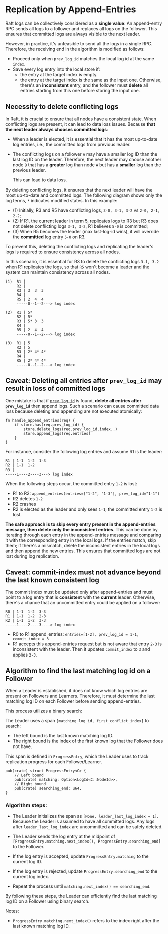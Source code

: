 # Replication by Append-Entries

Raft logs can be collectively considered as a **single value**:
An append-entry RPC sends all logs to a follower and replaces all logs on the follower.
This ensures that committed logs are always visible to the next leader.

However, in practice, it's unfeasible to send all the logs in a single RPC.
Therefore, the receiving end in the algorithm is modified as follows:
- Proceed only when `prev_log_id` matches the local log id at the same `index`.
- Save every log entry into the local store if:
    - the entry at the target index is empty.
    - the entry at the target index is the same as the input one.
      Otherwise, there's an **inconsistent** entry,
      and the follower must **delete** all entries starting from this one before storing the input one.

## Necessity to delete conflicting logs

In Raft, it is crucial to ensure that all nodes have a consistent state.
When conflicting logs are present, it can lead to data loss issues.
Because **that the next leader always chooses committed logs**:

-   When a leader is elected, it is essential that it has the most up-to-date log entries,
    i.e., the committed logs from previous leader.

-   The conflicting logs on a follower `A` may have a smaller log ID than the last log ID on the leader.
    Therefore,
    the next leader may choose another node `B` that has a **greater** log than node
    `A` but has a **smaller** log than the previous leader.
  
    This can lead to data loss.

By deleting conflicting logs, it ensures that the next leader will have the most up-to-date and committed logs.
The following diagram shows only the log terms, `*` indicates modified states.
In this example:
- (1) Initially, R3 and R5 have conflicting logs, `3-0, 3-1, 3-2` vs `2-0, 2-1, 2-2`;
- (2) If R1, the current leader in term 5, replicates logs to R3 but R3 does not delete conflicting logs `3-1, 3-2`, R1 believes `5-0` is committed;
- (3) When R5 becomes the leader (max last-log-id wins), it will override the **committed** log entry `5-0` on R3.

To prevent this, deleting the conflicting logs and replicating the leader's logs
is required to ensure consistency across all nodes.


In this scenario,
it is essential for R3 to delete the conflicting logs `3-1, 3-2`
when R1 replicates the logs, so that `R5` won't become a leader and the system
can maintain consistency across all nodes.

```text
(1)  R1 |
     R2 |
     R3 | 3  3  3
     R4 |
     R5 | 2  4  4
     -----0--1--2---> log index

(2)  R1 | 5*
     R2 | 5*
     R3 | 5* 3  3
     R4 |
     R5 | 2  4  4
     -----0--1--2---> log index

(3)  R1 | 5
     R2 | 5
     R3 | 2* 4* 4*
     R4 |
     R5 | 2* 4* 4*
     -----0--1--2---> log index
```

## Caveat: Deleting all entries after `prev_log_id` may result in loss of committed logs

One mistake is that if [`prev_log_id`] is found, **delete all entries after `prev_log_id`** then append logs.
Such a scenario can cause committed data loss because deleting and appending are not executed atomically:

```ignore
fn handle_append_entries(req) {
    if store.has(req.prev_log_id) {
        store.delete_logs(req.prev_log_id.index..)
        store.append_logs(req.entries)
    }
}
```

For instance, consider the following log entries and assume R1 is the leader:

```text
R1 | 1-1  1-2  1-3
R2 | 1-1  1-2
R3 |
-----1----2----3---> log index
```

When the following steps occur, the committed entry `1-2` is lost:

- R1 to R2: `append_entries(entries=["1-2", "1-3"], prev_log_id="1-1")`
- R2 deletes `1-2`
- R2 crashes
- R2 is elected as the leader and only sees `1-1`; the committed entry `1-2` is lost.

**The safe approach is to skip every entry present in the append-entries
message, then delete only the inconsistent entries**.
This can be done by iterating through each entry in the append-entries message
and comparing it with the corresponding entry in the local logs.
If the entries match, skip them; if there's a mismatch, delete the inconsistent
entries in the local logs and then append the new entries. This ensures that
committed logs are not lost during log replication.

[`prev_log_id`]: `crate::raft::AppendEntriesRequest::prev_log_id`

## Caveat: commit-index must not advance beyond the last known consistent log

The commit index must be updated only after append-entries and must point to a
log entry that is **consistent** with the **current** leader.
Otherwise, there's a chance that an uncommitted entry could be applied on a follower:

```text
R0 | 1-1  1-2  3-3
R1 | 1-1  1-2  2-3
R2 | 1-1  1-2  3-3
-----1----2----3----> log index
```

- R0 to R1 append_entries: `entries=[1-2], prev_log_id = 1-1, commit_index = 3`
- R1 accepts this append-entries request but is not aware that entry `2-3` is
  inconsistent with the leader. Then it updates `commit_index` to `3` and
  applies `2-3`.


## Algorithm to find the last matching log id on a Follower

When a Leader is established, it does not know which log entries are present on
Followers and Learners. Therefore, it must determine the last matching log ID on
each Follower before sending append-entries.

This process utilizes a binary search:

The Leader uses a span `[matching_log_id, first_conflict_index]` to search:
- The left bound is the last known matching log ID.
- The right bound is the index of the first known log that the Follower does not have.

This span is defined in `ProgressEntry`, which the Leader uses to track
replication progress for each Follower/Learner.

```rust,ignore
pub(crate) struct ProgressEntry<C> {
    // Left bound
    pub(crate) matching: Option<LogId<C::NodeId>>,
    // Right bound
    pub(crate) searching_end: u64,
}
```

### Algorithm steps:

- The Leader initializes the span as `[None, leader_last_log_index + 1]`.
  Because the Leader is assumed to have all committed logs. Any logs after
  `leader_last_log_index` are uncommitted and can be safely deleted.

- The Leader sends the log entry at the midpoint of `[ProgressEntry.matching.next_index(), ProgressEntry.searching_end]` to the Follower.

- If the log entry is accepted, update `ProgressEntry.matching` to the current log ID.

- If the log entry is rejected, update `ProgressEntry.searching_end` to the current log index.

- Repeat the process until `matching.next_index() == searching_end`.

By following these steps, the Leader can efficiently find the last matching log
ID on a Follower using binary search.

Notes:

- `ProgressEntry.matching.next_index()` refers to the index right after the last
  known matching log ID.


[`ProgressEntry`]: crate::progress::entry::ProgressEntry


[binary search]: https://en.wikipedia.org/wiki/Binary_search_algorithm
